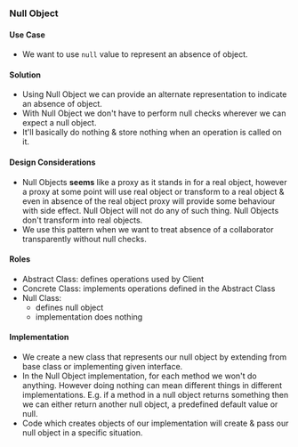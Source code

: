 ### Null Object

#### Use Case

* We want to use `null` value to represent an absence of object.

#### Solution

* Using Null Object we can provide an alternate representation to indicate an absence of object.
* With Null Object we don't have to perform null checks wherever we can expect a null object.
* It'll basically do nothing & store nothing when an operation is called on it.

#### Design Considerations

* Null Objects **seems** like a proxy as it stands in for a real object, however a proxy at some point 
will use real object or transform to a real object & even in absence of the real object proxy will provide
some behaviour with side effect. Null Object will not do any of such thing. Null Objects don't transform into real objects.
* We use this pattern when we want to treat absence of a collaborator transparently without null checks.

#### Roles

* Abstract Class: defines operations used by Client
* Concrete Class: implements operations defined in the Abstract Class
* Null Class:
  * defines null object
  * implementation does nothing

#### Implementation

* We create a new class that represents our null object by extending from base class or 
implementing given interface.
* In the Null Object implementation, for each method we won't do anything. However doing nothing can mean different things
in different implementations. E.g. if a method in a null object returns something then we can either return another null object,
a predefined default value or null.
* Code which creates objects of our implementation will create & pass our null object in a specific situation.